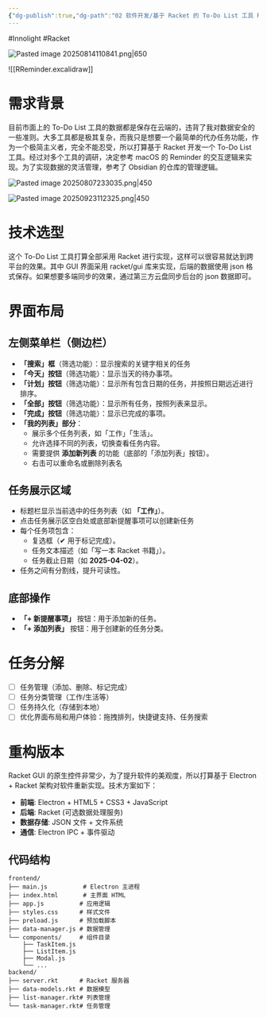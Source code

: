 ```yaml
---
{"dg-publish":true,"dg-path":"02 软件开发/基于 Racket 的 To-Do List 工具 RReminder.md","permalink":"/02 软件开发/基于 Racket 的 To-Do List 工具 RReminder/","created":"2025-04-03T16:32:09.000+08:00","updated":"2025-09-23T11:39:33.853+08:00"}
---
```


#Innolight #Racket 

![Pasted image 20250814110841.png|650](/img/user/0.Asset/resource/Pasted%20image%2020250814110841.png)

![[RReminder.excalidraw]]
# 需求背景

目前市面上的 To-Do List 工具的数据都是保存在云端的，违背了我对数据安全的一些准则。大多工具都是极其复杂，而我只是想要一个最简单的代办任务功能，作为一个极简主义者，完全不能忍受，所以打算基于 Racket 开发一个 To-Do List 工具。经过对多个工具的调研，决定参考 macOS 的 Reminder 的交互逻辑来实现。为了实现数据的灵活管理，参考了 Obsidian 的仓库的管理逻辑。

![Pasted image 20250807233035.png|450](/img/user/0.Asset/resource/Pasted%20image%2020250807233035.png)

![Pasted image 20250923112325.png|450](/img/user/0.Asset/resource/Pasted%20image%2020250923112325.png)

# 技术选型

这个 To-Do List 工具打算全部采用 Racket 进行实现，这样可以很容易就达到跨平台的效果。其中 GUI 界面采用 racket/gui 库来实现，后端的数据使用 json 格式保存。如果想要多端同步的效果，通过第三方云盘同步后台的 json 数据即可。

# 界面布局

## 左侧菜单栏（侧边栏）

- **「搜索」框**（筛选功能）：显示搜索的关键字相关的任务
- **「今天」按钮**（筛选功能）：显示当天的待办事项。
- **「计划」按钮**（筛选功能）：显示所有包含日期的任务，并按照日期远近进行排序。
- **「全部」按钮**（筛选功能）：显示所有任务，按照列表来显示。
- **「完成」按钮**（筛选功能）：显示已完成的事项。
- **「我的列表」部分**：
    - 展示多个任务列表，如「工作」「生活」。
    - 允许选择不同的列表，切换查看任务内容。
    - 需要提供 **添加新列表** 的功能（底部的「添加列表」按钮）。
    - 右击可以重命名或删除列表名
## 任务展示区域

- 标题栏显示当前选中的任务列表（如 **「工作」**）。
- 点击任务展示区空白处或底部新提醒事项可以创建新任务
- 每个任务项包含：
    - 复选框（✔ 用于标记完成）。
    - 任务文本描述（如「写一本 Racket 书籍」）。
    - 任务截止日期（如 **2025-04-02**）。
- 任务之间有分割线，提升可读性。

## 底部操作

- **「+ 新提醒事项」** 按钮：用于添加新的任务。
- **「+ 添加列表」** 按钮：用于创建新的任务分类。

# 任务分解

- [ ] 任务管理（添加、删除、标记完成）
- [ ] 任务分类管理（工作/生活等）
- [ ] 任务持久化（存储到本地）
- [ ] 优化界面布局和用户体验：拖拽排列，快捷键支持、任务搜索

# 重构版本

Racket GUI 的原生控件非常少，为了提升软件的美观度，所以打算基于 Electron + Racket 架构对软件重新实现。技术方案如下：

- **前端**: Electron + HTML5 + CSS3 + JavaScript
- **后端**: Racket (可选数据处理服务)
- **数据存储**: JSON 文件 + 文件系统
- **通信**: Electron IPC + 事件驱动
## 代码结构

```
frontend/
├── main.js          # Electron 主进程
├── index.html       # 主界面 HTML
├── app.js          # 应用逻辑
├── styles.css      # 样式文件
├── preload.js      # 预加载脚本
├── data-manager.js # 数据管理
└── components/     # 组件目录
    ├── TaskItem.js
    ├── ListItem.js
    ├── Modal.js
    └── ...
backend/
├── server.rkt      # Racket 服务器
├── data-models.rkt # 数据模型
├── list-manager.rkt# 列表管理
└── task-manager.rkt# 任务管理
```